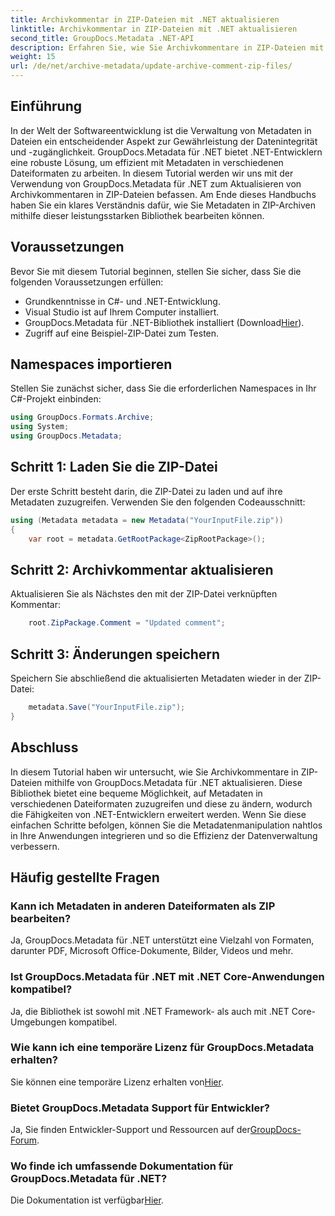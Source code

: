 ```yaml
---
title: Archivkommentar in ZIP-Dateien mit .NET aktualisieren
linktitle: Archivkommentar in ZIP-Dateien mit .NET aktualisieren
second_title: GroupDocs.Metadata .NET-API
description: Erfahren Sie, wie Sie Archivkommentare in ZIP-Dateien mit GroupDocs.Metadata für .NET aktualisieren. Verbessern Sie mühelos die Metadatenverwaltung in C#-Anwendungen.
weight: 15
url: /de/net/archive-metadata/update-archive-comment-zip-files/
---
```

## Einführung
In der Welt der Softwareentwicklung ist die Verwaltung von Metadaten in Dateien ein entscheidender Aspekt zur Gewährleistung der Datenintegrität und -zugänglichkeit. GroupDocs.Metadata für .NET bietet .NET-Entwicklern eine robuste Lösung, um effizient mit Metadaten in verschiedenen Dateiformaten zu arbeiten. In diesem Tutorial werden wir uns mit der Verwendung von GroupDocs.Metadata für .NET zum Aktualisieren von Archivkommentaren in ZIP-Dateien befassen. Am Ende dieses Handbuchs haben Sie ein klares Verständnis dafür, wie Sie Metadaten in ZIP-Archiven mithilfe dieser leistungsstarken Bibliothek bearbeiten können.
## Voraussetzungen
Bevor Sie mit diesem Tutorial beginnen, stellen Sie sicher, dass Sie die folgenden Voraussetzungen erfüllen:
- Grundkenntnisse in C#- und .NET-Entwicklung.
- Visual Studio ist auf Ihrem Computer installiert.
-  GroupDocs.Metadata für .NET-Bibliothek installiert (Download[Hier](https://releases.groupdocs.com/metadata/net/)).
- Zugriff auf eine Beispiel-ZIP-Datei zum Testen.

## Namespaces importieren
Stellen Sie zunächst sicher, dass Sie die erforderlichen Namespaces in Ihr C#-Projekt einbinden:
```csharp
using GroupDocs.Formats.Archive;
using System;
using GroupDocs.Metadata;
```
## Schritt 1: Laden Sie die ZIP-Datei
Der erste Schritt besteht darin, die ZIP-Datei zu laden und auf ihre Metadaten zuzugreifen. Verwenden Sie den folgenden Codeausschnitt:
```csharp
using (Metadata metadata = new Metadata("YourInputFile.zip"))
{
    var root = metadata.GetRootPackage<ZipRootPackage>();
```
## Schritt 2: Archivkommentar aktualisieren
Aktualisieren Sie als Nächstes den mit der ZIP-Datei verknüpften Kommentar:
```csharp
    root.ZipPackage.Comment = "Updated comment";
```
## Schritt 3: Änderungen speichern
Speichern Sie abschließend die aktualisierten Metadaten wieder in der ZIP-Datei:
```csharp
    metadata.Save("YourInputFile.zip");
}
```

## Abschluss
In diesem Tutorial haben wir untersucht, wie Sie Archivkommentare in ZIP-Dateien mithilfe von GroupDocs.Metadata für .NET aktualisieren. Diese Bibliothek bietet eine bequeme Möglichkeit, auf Metadaten in verschiedenen Dateiformaten zuzugreifen und diese zu ändern, wodurch die Fähigkeiten von .NET-Entwicklern erweitert werden. Wenn Sie diese einfachen Schritte befolgen, können Sie die Metadatenmanipulation nahtlos in Ihre Anwendungen integrieren und so die Effizienz der Datenverwaltung verbessern.

## Häufig gestellte Fragen
### Kann ich Metadaten in anderen Dateiformaten als ZIP bearbeiten?
Ja, GroupDocs.Metadata für .NET unterstützt eine Vielzahl von Formaten, darunter PDF, Microsoft Office-Dokumente, Bilder, Videos und mehr.
### Ist GroupDocs.Metadata für .NET mit .NET Core-Anwendungen kompatibel?
Ja, die Bibliothek ist sowohl mit .NET Framework- als auch mit .NET Core-Umgebungen kompatibel.
### Wie kann ich eine temporäre Lizenz für GroupDocs.Metadata erhalten?
 Sie können eine temporäre Lizenz erhalten von[Hier](https://purchase.groupdocs.com/temporary-license/).
### Bietet GroupDocs.Metadata Support für Entwickler?
 Ja, Sie finden Entwickler-Support und Ressourcen auf der[GroupDocs-Forum](https://forum.groupdocs.com/c/metadata/14).
### Wo finde ich umfassende Dokumentation für GroupDocs.Metadata für .NET?
 Die Dokumentation ist verfügbar[Hier](https://tutorials.groupdocs.com/metadata/net/).